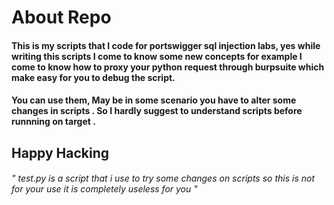 # About Repo
#### This is my scripts that I code for portswigger sql injection labs, yes while writing this scripts I come to know some new concepts for example I come to know how to proxy your python request through burpsuite which make easy for you to debug the script.

#### You can use them, May be in some scenario you have to alter some changes in scripts . So I hardly suggest to understand scripts before runnning on target .

##                     Happy Hacking       




###### " test.py is a script that i use to try some changes on scripts so this is not for your use it is completely useless for you "
